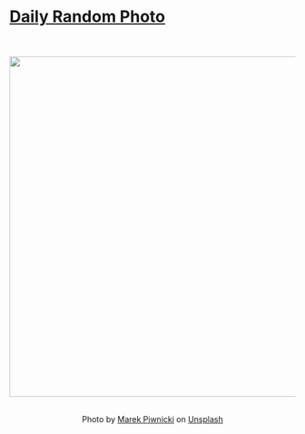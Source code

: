 # [Daily Random Photo](https://www.dailyrandomphoto.com/)

<div align="center">
  <br>
  <br>
  <a href="https://www.dailyrandomphoto.com/p/2023/2023-07-22/"><img src="https://images.unsplash.com/photo-1688232542535-3aacb76261d7?crop=entropy&cs=tinysrgb&fit=max&fm=jpg&ixid=M3w3NzUwOHwwfDF8cmFuZG9tfHx8fHx8fHx8MTY4OTk4NjE4OHw&ixlib=rb-4.0.3&q=80&w=1080" width="600px"></a>
  <br>
  <br>
  <p class="has-text-grey">Photo by <a href="https://unsplash.com/@marekpiwnicki?utm_source=Daily%20Random%20Photo&amp;utm_medium=referral" target="_blank" rel="noopener noreferrer">Marek Piwnicki</a> on <a href="https://unsplash.com/photos/a-couple-of-flowers-that-are-in-a-vase-TGqrACd4Acc?utm_source=Daily%20Random%20Photo&amp;utm_medium=referral" target="_blank" rel="noopener noreferrer">Unsplash</a></p>
</div>
